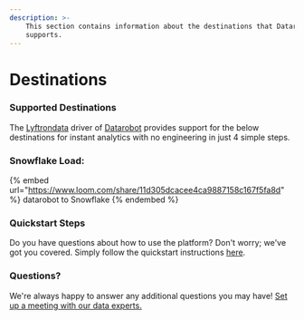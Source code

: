 ```yaml
---
description: >-
    This section contains information about the destinations that Datarobot
    supports.
---
```


# Destinations

### Supported Destinations

The [Lyftrondata](https://www.lyftrondata.com/) driver of [Datarobot](https://www.lyftrondata.com/integration/datarobot/) provides support for the below destinations for instant analytics with no engineering in just 4 simple steps.

### Snowflake Load:

{% embed url="https://www.loom.com/share/11d305dcacee4ca9887158c167f5fa8d" %}
datarobot to Snowflake
{% endembed %}

### Quickstart Steps

Do you have questions about how to use the platform? Don't worry; we've got you covered. Simply follow the quickstart instructions [here](../../../quickstart-steps.md).

### Questions? <a href="#questions" id="questions"></a>

We're always happy to answer any additional questions you may have! [Set up a meeting with our data experts.](https://www.lyftrondata.com/book-a-meeting/)
